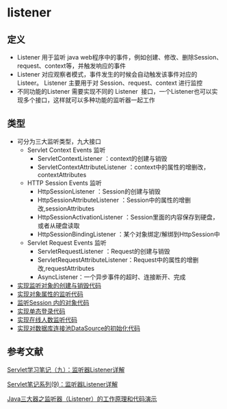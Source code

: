 # listener

## 定义

* Listener 用于监听 java web程序中的事件，例如创建、修改、删除Session、request、context等，并触发响应的事件 
* Listener 对应观察者模式，事件发生的时候会自动触发该事件对应的Listeer。 Listener 主要用于对 Session、request、context 进行监控 
* 不同功能的Listener 需要实现不同的 Listener  接口，一个Listener也可以实现多个接口，这样就可以多种功能的监听器一起工作 

## 类型

* 可分为三大监听类型，九大接口
  * Servlet Context Events 监听
    * ServletContextListener ：context的创建与销毁
    * ServletContextAttributeListener ：context中的属性的增删改，contextAttributes
  * HTTP Session Events 监听
    * HttpSessionListener ：Session的创建与销毁
    * HttpSessionAttributeListener ：Session中的属性的增删改,sessionAttributes
    * HttpSessionActivationListener ：Session里面的内容保存到硬盘，或者从硬盘读取 
    * HttpSessionBindingListener ：某个对象绑定/解绑到HttpSession中
  * Servlet Request Events 监听
    * ServletRequestListener ：Request的创建与销毁
    * ServletRequestAttributeListener：Request中的属性的增删改,requestAttributes
    *  AsyncListener：一个异步事件的超时、连接断开、完成
* [实现监听对象的创建与销毁代码][1]
* [实现对象属性的监听代码 ][2]
* [监听Session 内的对象代码][3]
* [实现单态登录代码][4]
* [实现在线人数监听代码][5]
* [实现对数据库连接池DataSource的初始化代码 ][6]



## 参考文献

[Servlet学习笔记（九）：监听器Listener详解](https://blog.csdn.net/u012228718/article/details/41730799)

[Servlet笔记系列(9)：监听器Listener详解](https://sam-blog.gitee.io/2014/12/05/Servlet%E7%AC%94%E8%AE%B0%E7%B3%BB%E5%88%97(9)%EF%BC%9A%E7%9B%91%E5%90%AC%E5%99%A8Listener%E8%AF%A6%E8%A7%A3/)

[Java三大器之监听器（Listener）的工作原理和代码演示](https://blog.csdn.net/reggergdsg/article/details/52891311)



[1]: ./cite/实现监听对象的创建与销毁.md
[2]: ./cite/实现对象属性的监听.md
[3]: ./cite/监听Session内的对象.md
[4]: ./cite/实现单态登录代码.md
[5]: ./cite/实现在线人数监听代码.md
[6]: ./cite/实现对数据库连接池DataSource的初始化代码.md

